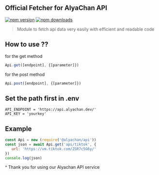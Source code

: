 ## Official Fetcher for AlyaChan API

[![npm version](https://img.shields.io/npm/v/@alyachan/api)](https://www.npmjs.com/package/@alyachan/api)
[![npm downloads](https://img.shields.io/npm/dm/@alyachan/api)](https://www.npmjs.com/package/@alyachan/api)

> Module to fetch api data very easily with efficient and readable code

## How to use ??

for the get method
```Javascript
Api.get([endpoint], {[parameter]})
```

for the post method
```Javascript
Api.post([endpoint], {[parameter]})
```

## Set the path first in .env
```
API_ENDPOINT = 'https://api.alyachan.dev/'
API_KEY = 'yourkey'
```

## Example
```Javascript
const Api = new (require('@alyachan/api'))
const json = await Api.get('api/tiktok', {
   url: 'https://vm.tiktok.com/ZSR7c5G6y/'
})
console.log(json)
````

^ Thank you for using our Alyachan API service